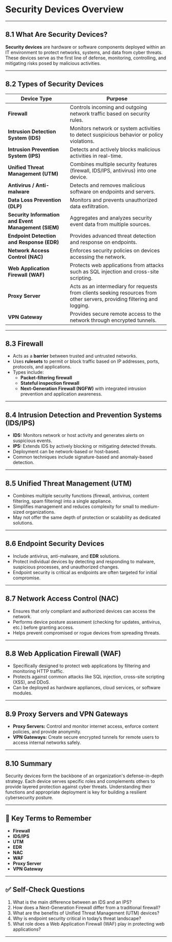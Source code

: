 # Security Devices Overview

---

## 8.1 What Are Security Devices?

**Security devices** are hardware or software components deployed within an IT environment to protect networks, systems, and data from cyber threats. These devices serve as the first line of defense, monitoring, controlling, and mitigating risks posed by malicious activities.

---

## 8.2 Types of Security Devices

| Device Type            | Purpose                                                       |
|-----------------------|---------------------------------------------------------------|
| **Firewall**          | Controls incoming and outgoing network traffic based on security rules. |
| **Intrusion Detection System (IDS)** | Monitors network or system activities to detect suspicious behavior or policy violations. |
| **Intrusion Prevention System (IPS)** | Detects and actively blocks malicious activities in real-time. |
| **Unified Threat Management (UTM)** | Combines multiple security features (firewall, IDS/IPS, antivirus) into one device. |
| **Antivirus / Anti-malware** | Detects and removes malicious software on endpoints and servers. |
| **Data Loss Prevention (DLP)** | Monitors and prevents unauthorized data exfiltration. |
| **Security Information and Event Management (SIEM)** | Aggregates and analyzes security event data from multiple sources. |
| **Endpoint Detection and Response (EDR)** | Provides advanced threat detection and response on endpoints. |
| **Network Access Control (NAC)** | Enforces security policies on devices accessing the network. |
| **Web Application Firewall (WAF)** | Protects web applications from attacks such as SQL injection and cross-site scripting. |
| **Proxy Server**       | Acts as an intermediary for requests from clients seeking resources from other servers, providing filtering and logging. |
| **VPN Gateway**        | Provides secure remote access to the network through encrypted tunnels. |

---

## 8.3 Firewall

- Acts as a **barrier** between trusted and untrusted networks.
- Uses **rulesets** to permit or block traffic based on IP addresses, ports, protocols, and applications.
- Types include:
  - **Packet-filtering firewall**
  - **Stateful inspection firewall**
  - **Next-Generation Firewall (NGFW)** with integrated intrusion prevention and application awareness.

---

## 8.4 Intrusion Detection and Prevention Systems (IDS/IPS)

- **IDS:** Monitors network or host activity and generates alerts on suspicious events.
- **IPS:** Extends IDS by actively blocking or mitigating detected threats.
- Deployment can be network-based or host-based.
- Common techniques include signature-based and anomaly-based detection.

---

## 8.5 Unified Threat Management (UTM)

- Combines multiple security functions (firewall, antivirus, content filtering, spam filtering) into a single appliance.
- Simplifies management and reduces complexity for small to medium-sized organizations.
- May not offer the same depth of protection or scalability as dedicated solutions.

---

## 8.6 Endpoint Security Devices

- Include antivirus, anti-malware, and **EDR** solutions.
- Protect individual devices by detecting and responding to malware, suspicious processes, and unauthorized changes.
- Endpoint security is critical as endpoints are often targeted for initial compromise.

---

## 8.7 Network Access Control (NAC)

- Ensures that only compliant and authorized devices can access the network.
- Performs device posture assessment (checking for updates, antivirus, etc.) before granting access.
- Helps prevent compromised or rogue devices from spreading threats.

---

## 8.8 Web Application Firewall (WAF)

- Specifically designed to protect web applications by filtering and monitoring HTTP traffic.
- Protects against common attacks like SQL injection, cross-site scripting (XSS), and DDoS.
- Can be deployed as hardware appliances, cloud services, or software modules.

---

## 8.9 Proxy Servers and VPN Gateways

- **Proxy Servers:** Control and monitor internet access, enforce content policies, and provide anonymity.
- **VPN Gateways:** Create secure encrypted tunnels for remote users to access internal networks safely.

---

## 8.10 Summary

Security devices form the backbone of an organization's defense-in-depth strategy. Each device serves specific roles and complements others to provide layered protection against cyber threats. Understanding their functions and appropriate deployment is key for building a resilient cybersecurity posture.

---

## 🧠 Key Terms to Remember

- **Firewall**  
- **IDS/IPS**  
- **UTM**  
- **EDR**  
- **NAC**  
- **WAF**  
- **Proxy Server**  
- **VPN Gateway**

---

## ✅ Self-Check Questions

1. What is the main difference between an IDS and an IPS?  
2. How does a Next-Generation Firewall differ from a traditional firewall?  
3. What are the benefits of Unified Threat Management (UTM) devices?  
4. Why is endpoint security critical in today’s threat landscape?  
5. What role does a Web Application Firewall (WAF) play in protecting web applications?  

---

